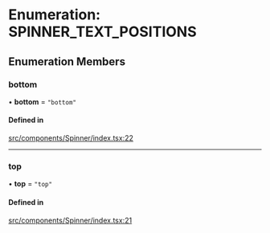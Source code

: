 # Enumeration: SPINNER\_TEXT\_POSITIONS

## Enumeration Members

### bottom

• **bottom** = ``"bottom"``

#### Defined in

[src/components/Spinner/index.tsx:22](https://github.com/emranffl/next-core-ui/blob/6d8b6ba/src/components/Spinner/index.tsx#L22)

___

### top

• **top** = ``"top"``

#### Defined in

[src/components/Spinner/index.tsx:21](https://github.com/emranffl/next-core-ui/blob/6d8b6ba/src/components/Spinner/index.tsx#L21)
